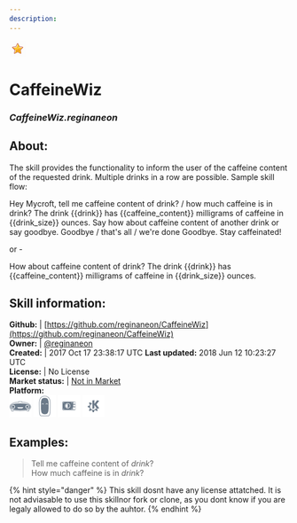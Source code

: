 ```yaml
---
description: 
---
```


![](../.gitbook/assets/star.png)  
# CaffeineWiz  
### _CaffeineWiz.reginaneon_  
## About:  
The skill provides the functionality to inform the user of the caffeine content of the requested
drink. Multiple drinks in a row are possible.
Sample skill flow:

Hey Mycroft, tell me caffeine content of drink? / how much caffeine is in drink?
The drink {{drink}} has {{caffeine_content}} milligrams of caffeine in {{drink_size}} ounces.
Say how about caffeine content of another drink or say goodbye.
Goodbye / that's all / we're done
Goodbye. Stay caffeinated!

or -

How about caffeine content of drink?
The drink {{drink}} has {{caffeine_content}} milligrams of caffeine in {{drink_size}} ounces.


## Skill information:  
**Github:** | [https://github.com/reginaneon/CaffeineWiz](https://github.com/reginaneon/CaffeineWiz)  
**Owner:** | [@reginaneon](https://github.com/reginaneon)  
**Created:** | 2017 Oct 17 23:38:17 UTC  **Last updated:** 2018 Jun 12 10:23:27 UTC  
**License:** | No License  
**Market status:** | [Not in Market](https://market.mycroft.ai/skill/)  
**Platform:**  
 ![Mark I](../.gitbook/assets/mark-1-icon.png)  ![Mark II](../.gitbook/assets/mark-2-icon.png)  ![Picroft](../.gitbook/assets/picroft-icon.png)  ![plasmoid](../.gitbook/assets/kde.png)   
## Examples:  
> Tell me caffeine content of *drink*?  
> How much caffeine is in *drink*?  
  
{% hint style="danger" %}
This skill dosnt have any license attatched. It is not adviasable to use this skillnor fork or clone, as you dont know if you are legaly allowed to do so by the auhtor.
{% endhint %}
